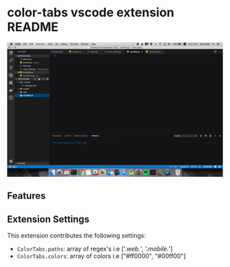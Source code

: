 # color-tabs vscode extension README

![Alt Text](./docs/gif.gif)

## Features





## Extension Settings

This extension contributes the following settings:

* `ColorTabs.paths`: array of regex's i.e ['.*web.*', '.*mobile.*']
* `ColorTabs.colors`: array of colors i.e ["#ff0000", "#00ff00"]
